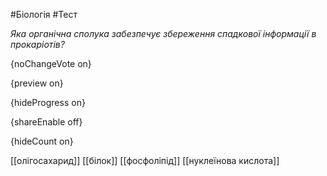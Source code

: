 #Біологія #Тест

*Яка органічна сполука забезпечує збереження спадкової інформації в прокаріотів?*

{noChangeVote on}

{preview on}

{hideProgress on}

{shareEnable off}

{hideCount on}

[[олігосахарид]]
[[білок]]
[[фосфоліпід]]
[[нуклеїнова кислота]]
